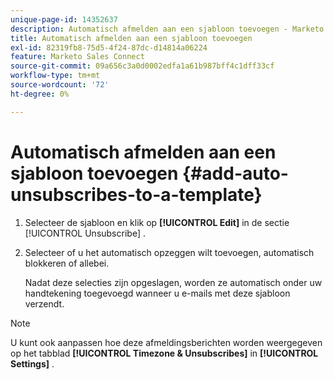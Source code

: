 ```yaml
---
unique-page-id: 14352637
description: Automatisch afmelden aan een sjabloon toevoegen - Marketo Docs - Productdocumentatie
title: Automatisch afmelden aan een sjabloon toevoegen
exl-id: 82319fb8-75d5-4f24-87dc-d14814a06224
feature: Marketo Sales Connect
source-git-commit: 09a656c3a0d0002edfa1a61b987bff4c1dff33cf
workflow-type: tm+mt
source-wordcount: '72'
ht-degree: 0%

---
```


# Automatisch afmelden aan een sjabloon toevoegen {#add-auto-unsubscribes-to-a-template}

1. Selecteer de sjabloon en klik op **[!UICONTROL Edit]** in de sectie [!UICONTROL Unsubscribe] .

1. Selecteer of u het automatisch opzeggen wilt toevoegen, automatisch blokkeren of allebei.

   Nadat deze selecties zijn opgeslagen, worden ze automatisch onder uw handtekening toegevoegd wanneer u e-mails met deze sjabloon verzendt.

>[!NOTE]
>
>U kunt ook aanpassen hoe deze afmeldingsberichten worden weergegeven op het tabblad **[!UICONTROL Timezone & Unsubscribes]** in **[!UICONTROL Settings]** .
